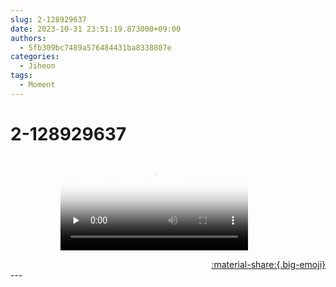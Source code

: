 ```yaml
---
slug: 2-128929637
date: 2023-10-31 23:51:19.873000+09:00
authors:
  - 5fb309bc7489a576484431ba8338807e
categories:
  - Jiheon
tags:
  - Moment
---
```


# 2-128929637

<div class="post-container" markdown="1">
<div class="content-container md-sidebar__scrollwrap" markdown="1">


<figure markdown="1">

<figure markdown="1">
<video controls="controls" preload="none" poster="/assets/videos/weverse_0-687275-thumb.jpg">
<source src="/assets/videos/weverse_0-687275.mp4#t=1" type="video/mp4">
Your browser does not support the video tag.
</video>
</figure>
</figure>

</div>
</div>

<div style="text-align: right;" markdown="1">
<a href="https://weverse.io/fromis9/moment/5fb309bc7489a576484431ba8338807e/post/2-128929637" style="text-align: right;">:material-share:{.big-emoji}</a>
</div>
---

